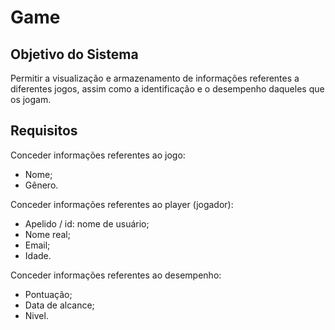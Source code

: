 # Game

## Objetivo do Sistema
Permitir a visualização e armazenamento de informações referentes a diferentes jogos, assim como a identificação e o desempenho daqueles que os jogam.

## Requisitos
Conceder informações referentes ao jogo: 
- Nome;
- Gênero.

Conceder informações referentes ao player (jogador): 
- Apelido / id: nome de usuário; 
- Nome real;
- Email;
- Idade.

Conceder informações referentes ao desempenho: 
- Pontuação;
- Data de alcance;
- Nivel.
